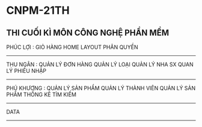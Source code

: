 # CNPM-21TH
THI CUỐI KÌ MÔN CÔNG NGHỆ PHẦN MỀM
-------------------------------------------------------------
PHÚC LỢI :
GIỎ HÀNG 
HOME 
LAYOUT
PHÂN QUYỀN
*****************************************
THU NGÂN : 
QUẢN LÝ ĐƠN HÀNG
QUẢN LÝ LOẠI 
QUẢN LÝ NHA SX
QUAN LÝ  PHIẾU NHẬP
***************************************
PHÚ KHƯƠNG : 
QUẢN LÝ SẢN PHẨM
QUẢN LÝ THÀNH VIÊN
QUẢN LÝ SẢN PHẨM
THỐNG KÊ
TÌM KIẾM
****************************************

DATA
******************************************
